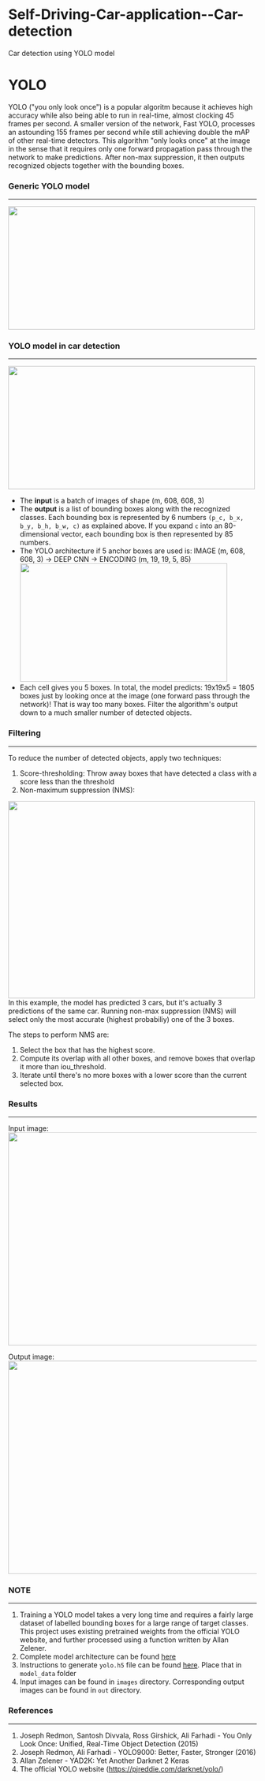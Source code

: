 # Self-Driving-Car-application--Car-detection
Car detection using YOLO model
# YOLO

YOLO ("you only look once") is a popular algoritm because it achieves high accuracy while also being able to run in real-time, almost clocking 45 frames per second. A smaller version of the network, Fast YOLO, processes an astounding 155 frames per second while still achieving double the mAP of other real-time detectors. This algorithm "only looks once" at the image in the sense that it requires only one forward propagation pass through the network to make predictions. After non-max suppression, it then outputs recognized objects together with the bounding boxes.

### Generic YOLO model
----------------------

<img src="https://raw.githubusercontent.com/tejaslodaya/car-detection-yolo/master/nb_images/model_architecture.png" style="width:500px;height:250;">


### YOLO model in car detection
-------------------------------

<img src="https://raw.githubusercontent.com/tejaslodaya/car-detection-yolo/master/nb_images/fig1.png" style="width:500px;height:250;">

- The **input** is a batch of images of shape (m, 608, 608, 3)
- The **output** is a list of bounding boxes along with the recognized classes. Each bounding box is represented by 6 numbers `(p_c, b_x, b_y, b_h, b_w, c)` as explained above. If you expand `c` into an 80-dimensional vector, each bounding box is then represented by 85 numbers. 
- The YOLO architecture if 5 anchor boxes are used is: IMAGE (m, 608, 608, 3) -> DEEP CNN -> ENCODING (m, 19, 19, 5, 85)
  <img src="https://raw.githubusercontent.com/tejaslodaya/car-detection-yolo/master/nb_images/fig2.png" style="width:420px;height:240px;">
- Each cell gives you 5 boxes. In total, the model predicts: 19x19x5 = 1805 boxes just by looking once at the image (one forward pass through the network)! That is way too many boxes. Filter the algorithm's output down to a much smaller number of detected objects. 

### Filtering
-------------
To reduce the number of detected objects, apply two techniques:
1. Score-thresholding: 
  Throw away boxes that have detected a class with a score less than the threshold
2. Non-maximum suppression (NMS):
  <img src="https://raw.githubusercontent.com/tejaslodaya/car-detection-yolo/master/nb_images/non-max-suppression.png" style="width:500px;height:400;">
  In this example, the model has predicted 3 cars, but it's actually 3 predictions of the same car. Running non-max suppression (NMS) will select only the most accurate (highest probabiliy) one of the 3 boxes.
  
  The steps to perform NMS are:
  1. Select the box that has the highest score.
  2. Compute its overlap with all other boxes, and remove boxes that overlap it more than iou_threshold.
  3. Iterate until there's no more boxes with a lower score than the current selected box.

### Results
-----------
Input image:
  <img src="https://raw.githubusercontent.com/tejaslodaya/car-detection-yolo/master/nb_images/prediction_input.jpg" style="width:768px;height:432px;">

Output image:
  <img src="https://raw.githubusercontent.com/tejaslodaya/car-detection-yolo/master/nb_images/prediction_output.jpg" style="width:768px;height:432px;">

### NOTE
--------
1. Training a YOLO model takes a very long time and requires a fairly large dataset of labelled bounding boxes for a large range of target classes. This project uses existing pretrained weights from the official YOLO website, and further processed using a function written by Allan Zelener.
2. Complete model architecture can be found [here](https://github.com/tejaslodaya/car-detection-yolo/blob/master/model.png)
3. Instructions to generate `yolo.h5` file can be found [here](https://github.com/allanzelener/YAD2K). Place that in `model_data` folder
4. Input images can be found in `images` directory. Corresponding output images can be found in `out` directory.

### References
--------------
1. Joseph Redmon, Santosh Divvala, Ross Girshick, Ali Farhadi - You Only Look Once: Unified, Real-Time Object Detection (2015)
2. Joseph Redmon, Ali Farhadi - YOLO9000: Better, Faster, Stronger (2016)
3. Allan Zelener - YAD2K: Yet Another Darknet 2 Keras
4. The official YOLO website (https://pjreddie.com/darknet/yolo/)




